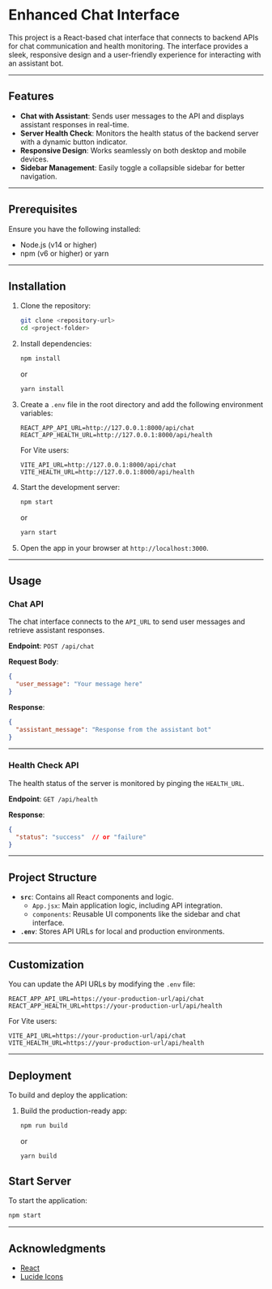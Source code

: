 # Enhanced Chat Interface

This project is a React-based chat interface that connects to backend APIs for chat communication and health monitoring. The interface provides a sleek, responsive design and a user-friendly experience for interacting with an assistant bot. 

---

## Features
- **Chat with Assistant**: Sends user messages to the API and displays assistant responses in real-time.
- **Server Health Check**: Monitors the health status of the backend server with a dynamic button indicator.
- **Responsive Design**: Works seamlessly on both desktop and mobile devices.
- **Sidebar Management**: Easily toggle a collapsible sidebar for better navigation.

---

## Prerequisites
Ensure you have the following installed:
- Node.js (v14 or higher)
- npm (v6 or higher) or yarn

---

## Installation
1. Clone the repository:
   ```bash
   git clone <repository-url>
   cd <project-folder>
   ```

2. Install dependencies:
   ```bash
   npm install
   ```
   or
   ```bash
   yarn install
   ```

3. Create a `.env` file in the root directory and add the following environment variables:
   ```env
   REACT_APP_API_URL=http://127.0.0.1:8000/api/chat
   REACT_APP_HEALTH_URL=http://127.0.0.1:8000/api/health
   ```

   For Vite users:
   ```env
   VITE_API_URL=http://127.0.0.1:8000/api/chat
   VITE_HEALTH_URL=http://127.0.0.1:8000/api/health
   ```

4. Start the development server:
   ```bash
   npm start
   ```
   or
   ```bash
   yarn start
   ```

5. Open the app in your browser at `http://localhost:3000`.

---

## Usage
### Chat API
The chat interface connects to the `API_URL` to send user messages and retrieve assistant responses.

**Endpoint**: `POST /api/chat`

**Request Body**:
```json
{
  "user_message": "Your message here"
}
```

**Response**:
```json
{
  "assistant_message": "Response from the assistant bot"
}
```

---

### Health Check API
The health status of the server is monitored by pinging the `HEALTH_URL`.

**Endpoint**: `GET /api/health`

**Response**:
```json
{
  "status": "success"  // or "failure"
}
```

---

## Project Structure
- **`src`**: Contains all React components and logic.
  - `App.jsx`: Main application logic, including API integration.
  - `components`: Reusable UI components like the sidebar and chat interface.
- **`.env`**: Stores API URLs for local and production environments.

---

## Customization
You can update the API URLs by modifying the `.env` file:
```env
REACT_APP_API_URL=https://your-production-url/api/chat
REACT_APP_HEALTH_URL=https://your-production-url/api/health
```

For Vite users:
```env
VITE_API_URL=https://your-production-url/api/chat
VITE_HEALTH_URL=https://your-production-url/api/health
```

---

## Deployment
To build and deploy the application:
1. Build the production-ready app:
   ```bash
   npm run build
   ```
   or
   ```bash
   yarn build
   ```



## Start Server
To start the application:
   ```bash
   npm start
   ```
---

## Acknowledgments
- [React](https://reactjs.org/)
- [Lucide Icons](https://lucide.dev/)
